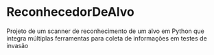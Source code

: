 # ReconhecedorDeAlvo
Projeto de um scanner de reconhecimento de um alvo em Python que integra múltiplas ferramentas para coleta de informações em testes de invasão
